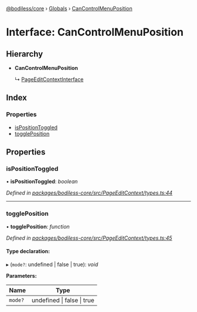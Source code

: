 [@bodiless/core](../README.md) › [Globals](../globals.md) › [CanControlMenuPosition](cancontrolmenuposition.md)

# Interface: CanControlMenuPosition

## Hierarchy

* **CanControlMenuPosition**

  ↳ [PageEditContextInterface](pageeditcontextinterface.md)

## Index

### Properties

* [isPositionToggled](cancontrolmenuposition.md#ispositiontoggled)
* [togglePosition](cancontrolmenuposition.md#toggleposition)

## Properties

###  isPositionToggled

• **isPositionToggled**: *boolean*

*Defined in [packages/bodiless-core/src/PageEditContext/types.ts:44](https://github.com/johnsonandjohnson/Bodiless-JS/blob/6788190/packages/bodiless-core/src/PageEditContext/types.ts#L44)*

___

###  togglePosition

• **togglePosition**: *function*

*Defined in [packages/bodiless-core/src/PageEditContext/types.ts:45](https://github.com/johnsonandjohnson/Bodiless-JS/blob/6788190/packages/bodiless-core/src/PageEditContext/types.ts#L45)*

#### Type declaration:

▸ (`mode?`: undefined | false | true): *void*

**Parameters:**

Name | Type |
------ | ------ |
`mode?` | undefined &#124; false &#124; true |
